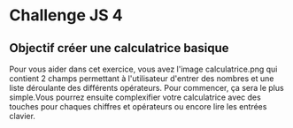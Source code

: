 # Challenge JS 4

## Objectif créer une calculatrice basique

Pour vous aider dans cet exercice, vous avez l'image calculatrice.png qui contient 2 champs permettant à l'utilisateur d'entrer des nombres et une liste déroulante des différents opérateurs. Pour commencer, ça sera le plus simple.Vous pourrez ensuite complexifier votre calculatrice avec des touches pour chaques chiffres et opérateurs ou encore lire les entrées clavier.
